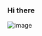 ### Hi there

![image](https://github.com/fumamosss/fumamosss/assets/136272038/cc699d0e-c672-4e73-86a8-bcedb2012f3c)
